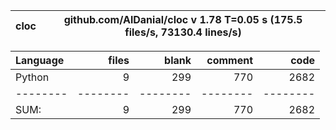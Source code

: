 cloc|github.com/AlDanial/cloc v 1.78  T=0.05 s (175.5 files/s, 73130.4 lines/s)
--- | ---

Language|files|blank|comment|code
:-------|-------:|-------:|-------:|-------:
Python|9|299|770|2682
--------|--------|--------|--------|--------
SUM:|9|299|770|2682
